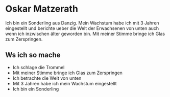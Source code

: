 # Oskar Matzerath

Ich bin ein Sonderling aus Danzig. Mein Wachstum habe ich mit 3 Jahren eingestellt und berichte ueber die Welt der Erwachsenen von unten auch wenn ich inzwischen älter geworden bin. Mit meiner Stimme bringe ich Glas zum Zerspringen.

## Ws ich so mache

* Ich schlage die Trommel
* Mit meiner Stimme bringe ich Glas zum Zerspringen
* Ich betrachte die Welt von unten
* Mit 3 Jahren habe ich mein Wachstum eingestellt
* Ich bin eín Sonderling
